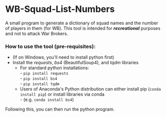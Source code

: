 # WB-Squad-List-Numbers
A small program to generate a dictionary of squad names and the number of players in them (for WB).
This tool is intended for ***recreational*** purposes and not to attack War Brokers.

### How to use the tool (pre-requisites):
- (If on Windows, you'll need to install python first)
- Install the *requests*, *bs4* (BeautifulSoup4), and *tqdm* libraries
  - For standard python installations:<br>- `pip install requests`<br>- `pip install bs4`<br>- `pip install tqdm`
  - Users of Anaconda's Python distribution can either install pip (`conda install pip`) or install libraries via conda<br>- (e.g. `conda install bs4`)

Following this, you can then run the python program.
